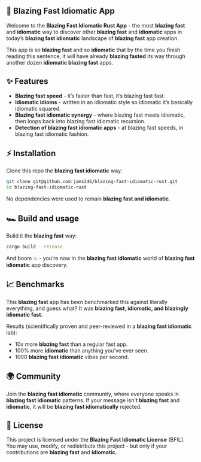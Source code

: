 ## 🚀 Blazing Fast Idiomatic App

Welcome to the **Blazing Fast Idiomatic Rust App** - the most **blazing fast** and **idiomatic** way to discover other **blazing fast** and **idiomatic** apps in today’s **blazing fast idiomatic** landscape of **blazing fast** app creation.

This app is so **blazing fast** and so **idiomatic** that by the time you finish reading this sentence, it will have already **blazing fasted** its way through another dozen **idiomatic blazing fast** apps.

## ✨ Features

* **Blazing fast speed** - it’s faster than fast, it’s blazing fast fast.
* **Idiomatic idioms** - written in an idiomatic style so idiomatic it’s basically idiomatic squared.
* **Blazing fast idiomatic synergy** - where blazing fast meets idiomatic, then loops back into blazing fast idiomatic recursion.
* **Detection of blazing fast idiomatic apps** - at blazing fast speeds, in blazing fast idiomatic fashion.

## ⚡ Installation

Clone this repo the **blazing fast idiomatic** way:

```bash
git clone git@github.com:jams246/blazing-fast-idiomatic-rust.git
cd blazing-fast-idiomatic-rust
```

No dependencies were used to remain **blazing fast and idiomatic**.

## 🏎️ Build and usage

Build it the **blazing fast** way:

```bash
cargo build --release
```

And boom 💥 - you’re now in the **blazing fast idiomatic** world of **blazing fast idiomatic** app discovery.

## 📈 Benchmarks

This **blazing fast** app has been benchmarked this against literally everything, and guess what?
It was **blazing fast, idiomatic, and blazingly idiomatic fast.**

Results (scientifically proven and peer-reviewed in a **blazing fast idiomatic** lab):

* 10x more **blazing fast** than a regular fast app.
* 100% more **idiomatic** than anything you’ve ever seen.
* 1000 **blazing fast idiomatic** vibes per second.

## 🌍 Community

Join the **blazing fast idiomatic** community, where everyone speaks in **blazing fast idiomatic** patterns. If your message isn't **blazing fast** and **idiomatic**, it will be **blazing fast idiomatically** rejected.

## 📝 License

This project is licensed under the **Blazing Fast Idiomatic License** (BFIL).
You may use, modify, or redistribute this project - but only if your contributions are **blazing fast** and **idiomatic.**